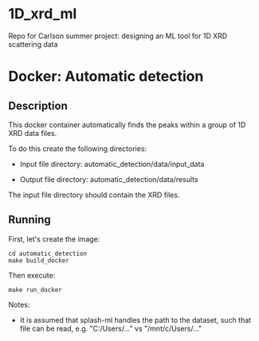 # 1D_xrd_ml
Repo for Carlson summer project: designing an ML tool for 1D XRD scattering data

# Docker: Automatic detection

## Description
This docker container automatically finds the peaks within a group of 1D XRD data files.

To do this create the following directories:

 - Input file directory: automatic_detection/data/input_data

 - Output file directory: automatic_detection/data/results

The input file directory should contain the XRD files.

## Running
First, let's create the image:
```
cd automatic_detection
make build_docker
```
Then execute:
```
make run_docker
```

Notes:
- It is assumed that splash-ml handles the path to the dataset, such that file can be read, e.g. "C:/Users/..." vs "/mnt/c/Users/..."
